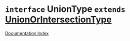 # `interface` UnionType `extends` [UnionOrIntersectionType](../interface.UnionOrIntersectionType/README.md)

[Documentation Index](../README.md)

